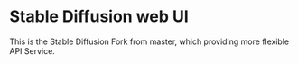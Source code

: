 # Stable Diffusion web UI
This is the Stable Diffusion Fork from master, which providing more flexible API Service. 
